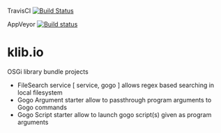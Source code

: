 TravisCI [![Build Status](https://travis-ci.org/peterkir/klib.io.png)](https://travis-ci.org/peterkir/klib.io)

AppVeyor [![Build status](https://ci.appveyor.com/api/projects/status/x0n995iu4brrhrmr?svg=true)](https://ci.appveyor.com/project/PeterKirschner/klib-io)



# klib.io
OSGi library bundle projects

- FileSearch service [ service, gogo ]
	allows regex based searching in local filesystem
- Gogo Argument starter 
	allow to passthrough program arguments to Gogo commands
- Gogo Script starter
	allow to launch gogo script(s) given as program arguments

